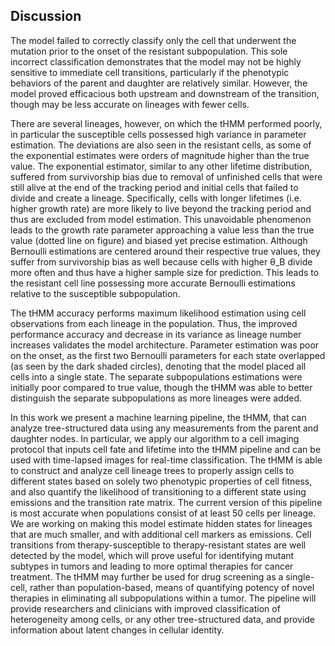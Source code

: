 ## Discussion

The model failed to correctly classify only the cell that underwent the mutation prior to the onset of the resistant subpopulation. This sole incorrect classification demonstrates that the model may not be highly sensitive to immediate cell transitions, particularly if the phenotypic behaviors of the parent and daughter are relatively similar. However, the model proved efficacious both upstream and downstream of the transition, though may be less accurate on lineages with fewer cells. 

There are several lineages, however, on which the tHMM performed poorly, in particular the susceptible cells possessed high variance in parameter estimation. The deviations are also seen in the resistant cells, as some of the exponential estimates were orders of magnitude higher than the true value. The exponential estimator, similar to any other lifetime distribution, suffered from survivorship bias due to removal of unfinished cells that were still alive at the end of the tracking period and initial cells that failed to divide and create a lineage. Specifically, cells with longer lifetimes (i.e. higher growth rate) are more likely to live beyond the tracking period and thus are excluded from model estimation. This unavoidable phenomenon leads to the growth rate parameter approaching a value less than the true value (dotted line on figure) and biased yet precise estimation. Although Bernoulli estimations are centered around their respective true values, they suffer from survivorship bias as well because cells with higher θ_B divide more often and thus have a higher sample size for prediction. This leads to the resistant cell line possessing more accurate Bernoulli estimations relative to the susceptible subpopulation.

The tHMM accuracy performs maximum likelihood estimation using cell observations from each lineage in the population. Thus, the improved performance accuracy and decrease in its variance as lineage number increases validates the model architecture. Parameter estimation was poor on the onset, as the first two Bernoulli parameters for each state overlapped (as seen by the dark shaded circles), denoting that the model placed all cells into a single state. The separate subpopulations estimations were initially poor compared to true value, though the tHMM was able to better distinguish the separate subpopulations as more lineages were added.

In this work we present a machine learning pipeline, the tHMM, that can analyze tree-structured data using any measurements from the parent and daughter nodes. In particular, we apply our algorithm to a cell imaging protocol that inputs cell fate and lifetime into the tHMM pipeline and can be used with time-lapsed images for real-time classification. The tHMM is able to construct and analyze cell lineage trees to properly assign cells to different states based on solely two phenotypic properties of cell fitness, and also quantify the likelihood of transitioning to a different state using emissions and the transition rate matrix. The current version of this pipeline is most accurate when populations consist of at least 50 cells per lineage. We are working on making this model estimate hidden states for lineages that are much smaller, and with additional cell markers as emissions. Cell transitions from therapy-susceptible to therapy-resistant states are well detected by the model, which will prove useful for identifying mutant subtypes in tumors and leading to more optimal therapies for cancer treatment. The tHMM may further be used for drug screening as a single-cell, rather than population-based, means of quantifying potency of novel therapies in eliminating all subpopulations within a tumor. The pipeline will provide researchers and clinicians with improved classification of heterogeneity among cells, or any other tree-structured data, and provide information about latent changes in cellular identity.

